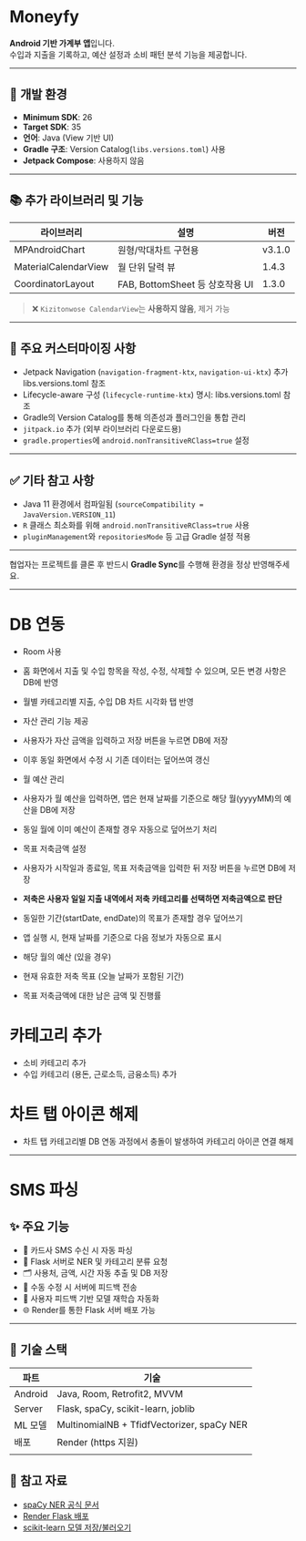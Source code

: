 # Moneyfy

**Android 기반 가계부 앱**입니다.  
수입과 지출을 기록하고, 예산 설정과 소비 패턴 분석 기능을 제공합니다.

---

## 📱 개발 환경

- **Minimum SDK**: 26
- **Target SDK**: 35
- **언어**: Java (View 기반 UI)
- **Gradle 구조**: Version Catalog(`libs.versions.toml`) 사용
- **Jetpack Compose**: 사용하지 않음

---

## 📚 추가 라이브러리 및 기능

| 라이브러리 | 설명 | 버전 |
|-----------|------|------|
| MPAndroidChart | 원형/막대차트 구현용 | v3.1.0 |
| MaterialCalendarView | 월 단위 달력 뷰 | 1.4.3 |
| CoordinatorLayout | FAB, BottomSheet 등 상호작용 UI | 1.3.0 |

> ❌ `Kizitonwose CalendarView`는 **사용하지 않음**, 제거 가능

---

## 🔧 주요 커스터마이징 사항

- Jetpack Navigation (`navigation-fragment-ktx`, `navigation-ui-ktx`) 추가 libs.versions.toml 참조
- Lifecycle-aware 구성 (`lifecycle-runtime-ktx`) 명시: libs.versions.toml 참조
- Gradle의 Version Catalog를 통해 의존성과 플러그인을 통합 관리
- `jitpack.io` 추가 (외부 라이브러리 다운로드용)
- `gradle.properties`에 `android.nonTransitiveRClass=true` 설정

---

## ✅ 기타 참고 사항

- Java 11 환경에서 컴파일됨 (`sourceCompatibility = JavaVersion.VERSION_11`)
- `R` 클래스 최소화를 위해 `android.nonTransitiveRClass=true` 사용
- `pluginManagement`와 `repositoriesMode` 등 고급 Gradle 설정 적용

---

협업자는 프로젝트를 클론 후 반드시 **Gradle Sync**를 수행해 환경을 정상 반영해주세요.


---

# DB 연동

- Room 사용
- 홈 화면에서 지출 및 수입 항목을 작성, 수정, 삭제할 수 있으며, 모든 변경 사항은 DB에 반영

- 월별 카테고리별 지출, 수입 DB 차트 시각화 탭 반영

- 자산 관리 기능 제공
- 사용자가 자산 금액을 입력하고 저장 버튼을 누르면 DB에 저장
- 이후 동일 화면에서 수정 시 기존 데이터는 덮어쓰여 갱신

- 월 예산 관리
- 사용자가 월 예산을 입력하면, 앱은 현재 날짜를 기준으로 해당 월(yyyyMM)의 예산을 DB에 저장
- 동일 월에 이미 예산이 존재할 경우 자동으로 덮어쓰기 처리

- 목표 저축금액 설정
- 사용자가 시작일과 종료일, 목표 저축금액을 입력한 뒤 저장 버튼을 누르면 DB에 저장
- **저축은 사용자 일일 지출 내역에서 저축 카테고리를 선택하면 저축금액으로 판단**

- 동일한 기간(startDate, endDate)의 목표가 존재할 경우 덮어쓰기

- 앱 실행 시, 현재 날짜를 기준으로 다음 정보가 자동으로 표시
- 해당 월의 예산 (있을 경우)
- 현재 유효한 저축 목표 (오늘 날짜가 포함된 기간)
- 목표 저축금액에 대한 남은 금액 및 진행률

# 카테고리 추가

- 소비 카테고리 추가
- 수입 카테고리 (용돈, 근로소득, 금융소득) 추가

# 차트 탭 아이콘 해제
- 차트 탭 카테고리별 DB 연동 과정에서 충돌이 발생하여 카테고리 아이콘 연결 해제

---

# SMS 파싱

## ✨ 주요 기능

- 📩 카드사 SMS 수신 시 자동 파싱
- 🤖 Flask 서버로 NER 및 카테고리 분류 요청
- 🗂 사용처, 금액, 시간 자동 추출 및 DB 저장
- 📝 수동 수정 시 서버에 피드백 전송
- 🔁 사용자 피드백 기반 모델 재학습 자동화
- 🌐 Render를 통한 Flask 서버 배포 가능

---

## 🚀 기술 스택

| 파트 | 기술 |
| --- | --- |
| Android | Java, Room, Retrofit2, MVVM |
| Server | Flask, spaCy, scikit-learn, joblib |
| ML 모델 | MultinomialNB + TfidfVectorizer, spaCy NER |
| 배포 | Render (https 지원) |
|  |  |

## 📖 참고 자료

- [spaCy NER 공식 문서](https://spacy.io/)
- [Render Flask 배포](https://render.com/docs/deploy-flask)
- [scikit-learn 모델 저장/불러오기](https://scikit-learn.org/stable/modules/model_persistence.html)
